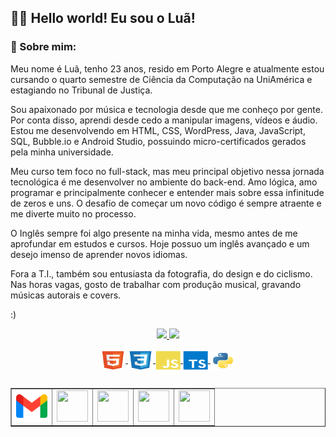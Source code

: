 ## 👋🏻 Hello world! Eu sou o Luã!

### 🌙 Sobre mim:
Meu nome é Luã, tenho 23 anos, resido em Porto Alegre e atualmente estou cursando o quarto semestre de Ciência da Computação na UniAmérica e estagiando no Tribunal de Justiça. 

Sou apaixonado por música e tecnologia desde que me conheço por gente. Por conta disso, aprendi desde cedo a manipular imagens, vídeos e áudio. Estou me desenvolvendo em HTML, CSS, WordPress, Java, JavaScript, SQL, Bubble.io e Android Studio, possuindo micro-certificados gerados pela minha universidade.

Meu curso tem foco no full-stack, mas meu principal objetivo nessa jornada tecnológica é me desenvolver no ambiente do back-end. Amo lógica, amo programar e principalmente conhecer e entender mais sobre essa infinitude de zeros e uns. O desafio de começar um novo código é sempre atraente e me diverte muito no processo.

O Inglês sempre foi algo presente na minha vida, mesmo antes de me aprofundar em estudos e cursos.
Hoje possuo um inglês avançado e um desejo imenso de aprender novos idiomas.

Fora a T.I., também sou entusiasta da fotografia, do design e do ciclismo.
Nas horas vagas, gosto de trabalhar com produção musical, gravando músicas autorais e covers.

:)

<div align="center">
  <a href="https://www.linkedin.com/in/lu%C3%A3-ornelas/">
<img height="150em" src="https://github-readme-stats.vercel.app/api?username=luornel&show_icons=true&theme=synthwave"/>
<img height="110em" src="https://github-readme-stats.vercel.app/api/top-langs/?username=luornel&layout=compact&langs_count=16&theme=synthwave"/>
</div>

<div align="center" inline_block"><br>
  <img align="center" alt="HTML" height="30" width="40" src="https://raw.githubusercontent.com/devicons/devicon/master/icons/html5/html5-original.svg">
  <img align="center" alt="CSS" height="30" width="40" src="https://raw.githubusercontent.com/devicons/devicon/master/icons/css3/css3-original.svg">
  <img align="center" alt="Js" height="30" width="40" src="https://raw.githubusercontent.com/devicons/devicon/master/icons/javascript/javascript-plain.svg">
  <img align="center" alt="Ts" height="30" width="40" src="https://raw.githubusercontent.com/devicons/devicon/master/icons/typescript/typescript-plain.svg">
  <img align="center" alt="Python" height="30" width="40" src="https://raw.githubusercontent.com/devicons/devicon/master/icons/python/python-original.svg">
</div>

  ##

<div>
      <table border="1" align="center">
        <tr>
            <td align="center"><a href="mailto:luaornelas@gmail.com"><img height="50" width="50" src="Ícones/Gmail Icon.png" target="_blank"></td>
            <td align="center"><a href="https://www.linkedin.com/in/lu%C3%A3-ornelas/" target="_blank"><img height="50" width="50" src="Ícones/LinkedIn Icon.png" target="_blank"></td>
            <td align="center"><a href="https://instagram.com/luornel" target="_blank"><img height="50" width="50" src="Ícones/Instagram Icon.png" target="_blank"></td>
            <td align="center"><a href="https://soundcloud.com/luornel" target="_blank"><img height="50" width="50" src="Ícones/Soundcloud Icon.png" target="_blank"></td>
            <td align="center"><a href="https://www.tiktok.com/@luornel" target="_blank"><img height="50" width="50" src="Ícones/TikTok Icon.png" target="_blank"></td>
        </tr>
    </table>
</div>
